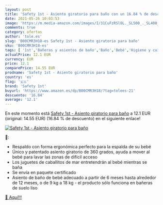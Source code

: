```yaml
---
layout: post
title: 'Safety 1st - Asiento giratorio para baño con un 16.84 % de descuento'
date: 2021-05-26 10:03:53
image: 'https://m.media-amazon.com/images/I/31CuFzRSl8L._SL500_._SL400_.jpg'
comments: true
category: ofertas
author: 'tole.es'
slug: 'B00CMR3H18-es Safety 1st - Asiento giratorio para baño'
sku: 'B00CMR3H18-es'
tags: [ '1st','Bañeras y asientos de baño','Baño','Bebé','Higiene y cuidado','safety','safety 1st', ]
actualPrice: 12.1 EUR
currency: EUR
price: 12.1
comparePrice: 14.55 EUR
prodname: 'Safety 1st - Asiento giratorio para baño'
country: 'es'
flag: '🇪🇸'
brand: 'Safety 1st'
buyurl: 'https://www.amazon.es/dp/B00CMR3H18/?tag=tolees-21'
descuento: '16.84'
average: '12.1'
---
```


En este momento está [Safety 1st - Asiento giratorio para baño](https://www.amazon.es/dp/B00CMR3H18/?tag=tolees-21) a 12.1 EUR (original: 14.55 EUR) (16.84 %  de descuento) en el siguiente enlace!

[![Safety 1st - Asiento giratorio para baño](https://m.media-amazon.com/images/I/31CuFzRSl8L._SL500_._SL400_.jpg)](https://www.amazon.es/dp/B00CMR3H18/?tag=tolees-21)

🔎:

- Respaldo con forma ergonómica perfecto para la espalda de su bebé
- Único y patentado asiento giratorio de 360 grados, ayuda a mover al bebé para lavar las zonas de difícil acceso
- Los juguetes de caballitos de mar entretendrán al bebé mientras se baña
- Se envía en paquete certificado
- Asiento de baño de bebé adecuado a partir de 6 meses hasta alrededor de 12 meses, o de 9 kg a 18 kg - el producto sólo funciona en bañeras de suelo liso

[🛒 Aquí!!!](https://www.amazon.es/dp/B00CMR3H18/?tag=tolees-21)
